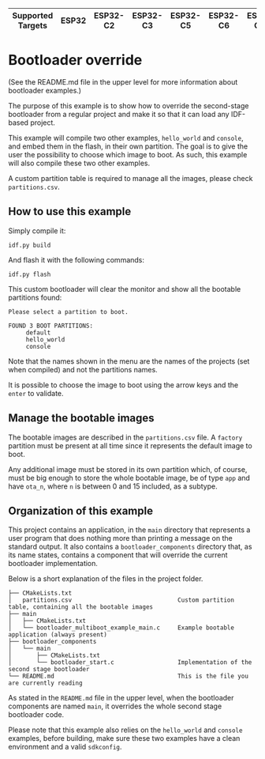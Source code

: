| Supported Targets | ESP32 | ESP32-C2 | ESP32-C3 | ESP32-C5 | ESP32-C6 | ESP32-C61 | ESP32-H2 | ESP32-H21 | ESP32-H4 | ESP32-P4 | ESP32-S2 | ESP32-S3 |
| ----------------- | ----- | -------- | -------- | -------- | -------- | --------- | -------- | --------- | -------- | -------- | -------- | -------- |

# Bootloader override

(See the README.md file in the upper level for more information about bootloader examples.)

The purpose of this example is to show how to override the second-stage bootloader from a regular project and make it so that it can load any IDF-based project.

This example will compile two other examples, `hello_world` and `console`, and embed them in the flash, in their own partition. The goal is to give the user the possibility to choose which image to boot. As such, this example will also compile these two other examples.

A custom partition table is required to manage all the images, please check `partitions.csv`.

## How to use this example

Simply compile it:
```
idf.py build
```

And flash it with the following commands:
```
idf.py flash
```

This custom bootloader will clear the monitor and show all the bootable partitions found:
```
Please select a partition to boot.

FOUND 3 BOOT PARTITIONS:
     default
     hello_world
     console
```

Note that the names shown in the menu are the names of the projects (set when compiled) and not the partitions names.

It is possible to choose the image to boot using the arrow keys and the `enter` to validate.

## Manage the bootable images

The bootable images are described in the `partitions.csv` file. A `factory` partition must be present at all time since it represents the default image to boot.

Any additional image must be stored in its own partition which, of course, must be big enough to store the whole bootable image, be of type `app` and have `ota_n`, where `n` is between 0 and 15 included, as a subtype.

## Organization of this example

This project contains an application, in the `main` directory that represents a user program that does nothing more than printing a message on the standard output.
It also contains a `bootloader_components` directory that, as its name states, contains a component that will override the current bootloader implementation.

Below is a short explanation of the files in the project folder.

```
├── CMakeLists.txt
│   partitions.csv                              Custom partition table, containing all the bootable images
├── main
│   ├── CMakeLists.txt
│   └── bootloader_multiboot_example_main.c     Example bootable application (always present)
├── bootloader_components
│   └── main
│       ├── CMakeLists.txt
│       └── bootloader_start.c                  Implementation of the second stage bootloader
└── README.md                                   This is the file you are currently reading
```

As stated in the `README.md` file in the upper level, when the bootloader components are named `main`, it overrides the whole second stage bootloader code.

Please note that this example also relies on the `hello_world` and `console` examples, before building, make sure these two examples have a clean environment and a valid `sdkconfig`.

